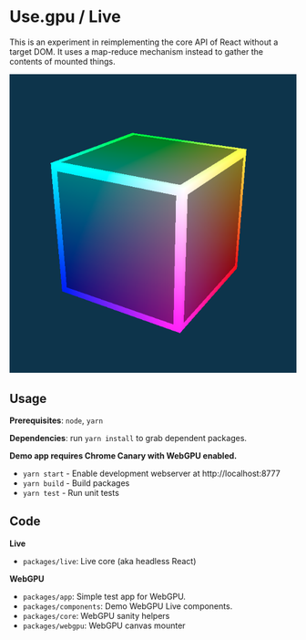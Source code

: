 # Use.gpu / Live

This is an experiment in reimplementing the core API of React without a target DOM. It uses a map-reduce mechanism instead to gather the contents of mounted things.

![public/cube.png](public/cube.png)

## Usage

**Prerequisites**: `node`, `yarn`

**Dependencies**: run `yarn install` to grab dependent packages.

**Demo app requires Chrome Canary with WebGPU enabled.**

- `yarn start` - Enable development webserver at http://localhost:8777
- `yarn build` - Build packages
- `yarn test` - Run unit tests

## Code

**Live**
 - `packages/live`: Live core (aka headless React)

**WebGPU**
 - `packages/app`: Simple test app for WebGPU.
 - `packages/components`: Demo WebGPU Live components.
 - `packages/core`: WebGPU sanity helpers
 - `packages/webgpu`: WebGPU canvas mounter
